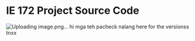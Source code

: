 # IE 172 Project Source Code

![Uploading image.png…]()
hi mga teh pacheck nalang here for the versionss tnxx
